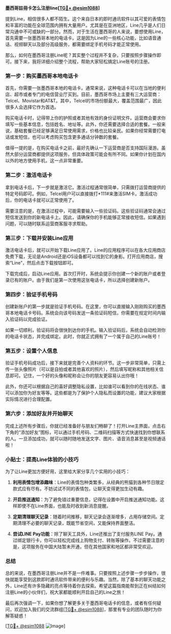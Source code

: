 **墨西哥註冊卡怎么注册line[[TG💪+ @esim1088](https://t.me/s/esim1088)]**

提到Line，相信很多人都不陌生。这个来自日本的即时通讯软件以其可爱的表情包和丰富的功能在全球范围内拥有大量用户。尤其是在亚洲地区，Line几乎是人们日常沟通中不可或缺的一部分。然而，对于生活在墨西哥的人来说，要想使用Line，首先需要一张墨西哥本地的电话卡。这是因为Line的一些核心功能，比如语音通话、视频聊天以及部分高级服务，都需要绑定手机号码才能正常使用。

那么，如何在墨西哥注册Line呢？其实整个过程并不复杂，只要按照步骤操作即可。接下来，我将详细介绍整个流程，帮助大家轻松搞定Line账号的注册。

### **第一步：购买墨西哥本地电话卡**

首先，你需要一张墨西哥本地的电话卡。通常来说，这种电话卡可以在当地的便利店、超市或者专门的电信营业厅买到。目前，墨西哥市场上主要有三大运营商：Telcel、Movistar和AT&T。其中，Telcel的市场份额最大，覆盖范围最广，因此很多人会选择它作为首选。

购买电话卡时，记得带上你的护照或者其他有效的身份证明文件。运营商会要求你填写一些基本信息，包括姓名、地址等。此外，你还需要选择合适的套餐。一般来说，基础套餐已经足够满足日常使用需求，价格也比较亲民。如果你经常需要打电话或发短信，也可以考虑购买包含更多通话分钟数的套餐。

值得一提的是，在购买电话卡之前，最好先确认一下运营商是否支持国际漫游。虽然大部分运营商都提供这项服务，但具体政策可能会有所不同。如果你计划在国内以外的地方使用手机，这一点非常重要。

### **第二步：激活电话卡**

拿到电话卡后，下一步就是激活它。激活过程通常很简单，只需拨打运营商提供的特定号码即可。例如，Telcel用户可以直接拨打*111#来激活SIM卡。激活成功后，你的电话卡就可以正常使用了。

需要注意的是，在激活过程中，可能需要输入一些验证码。这些验证码通常会通过短信发送到你的新电话卡上。因此，请确保你的手机能够正常接收短信。如果遇到问题，可以随时联系运营商客服寻求帮助。

### **第三步：下载并安装Line应用**

激活电话卡后，就可以开始下载Line应用了。Line的应用程序可以在各大应用商店免费下载，无论是Android还是iOS设备都可以找到它的身影。打开应用商店，搜索“Line”，然后点击下载按钮即可。

下载完成后，启动Line应用。首次打开时，系统会提示你创建一个新的账户或者登录已有的账户。由于我们是第一次使用这张电话卡，所以选择创建新账户。

### **第四步：验证手机号码**

创建新账户的第一步就是验证手机号码。在这里，你可以直接输入刚刚购买的墨西哥本地电话卡号码。系统会向该号码发送一条验证码短信，你需要在规定时间内输入验证码以完成验证。

如果一切顺利，验证码将会很快到达你的手机。输入验证码后，系统会自动检测你的电话卡状态，并完成绑定。此时，你就正式拥有了一个属于自己的Line账号！

### **第五步：设置个人信息**

验证手机号码成功后，接下来就是完善个人资料的环节。这一步非常简单，只需上传一张头像照片（可以是自拍或者其他喜欢的照片），然后填写昵称和其他相关信息即可。记住，一个好的头像和昵称会让你的朋友更容易认出你哦！

此外，你还可以根据自己的喜好调整隐私设置，比如谁可以看到你的在线状态、谁可以添加你为好友等等。这些都是为了保护个人隐私而设置的功能，建议大家根据实际情况进行合理配置。

### **第六步：添加好友并开始聊天**

完成上述所有步骤后，你就已经准备好与朋友们畅聊了！打开Line主界面，点击右下角的“添加好友”图标，可以通过手机号码、二维码扫描等方式快速找到你想联系的人。一旦添加成功，就可以随时随地发送文字、图片、语音消息甚至是视频通话啦！

### **小贴士：提高Line体验的小技巧**

为了让Line更加方便好用，这里给大家分享几个实用的小技巧：

1. **利用表情包增添趣味**：Line的表情包种类繁多，从经典的熊猫到各种节日限定款式应有尽有。不妨试试不同的表情包，让聊天变得更加生动有趣。
   
2. **开启推送通知**：为了避免错过重要信息，记得在设置中开启推送通知功能。这样即使不在Line界面，也能及时收到新消息提醒。

3. **定期清理聊天记录**：随着时间推移，聊天记录会逐渐增多，占用存储空间。定期清理不必要的聊天记录，既能节省空间，又能保持界面整洁。

4. **尝试LINE Pay功能**：除了聊天工具外，Line还推出了支付服务LINE Pay。通过绑定银行卡，你可以轻松完成线上购物支付、转账等操作。不过需要注意的是，这项服务在中国大陆暂未开通，但在其他国家和地区都非常受欢迎。

### **总结**

总的来说，在墨西哥注册Line并不是一件难事。只要按照上述步骤一步步操作，很快就能享受到这款即时通讯软件带来的便利与乐趣。当然，除了基本的聊天功能之外，Line还有许多隐藏的亮点等待着你去探索。希望这篇指南能帮到正在纠结如何注册Line的小伙伴们，祝大家都能顺利开启自己的Line之旅！

最后再次强调一下，如果你想了解更多关于墨西哥电话卡的信息，或者有任何疑问，欢迎加入我们的交流群组[[TG💪+ @esim1088](https://t.me/s/esim1088)]，那里有专业的团队随时为你解答疑惑！

[[TG💪+ @esim1088](https://t.me/s/esim1088) ![Image](https://i.postimg.cc/4NQfJmqS/Snipaste-2025-05-13-00-14-12.png)]